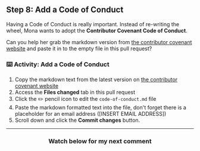 ## Step 8: Add a Code of Conduct

Having a Code of Conduct is really important. Instead of re-writing the wheel, Mona wants to adopt the **Contributor Covenant Code of Conduct**.

Can you help her grab the markdown version from [the contributor covenant website](https://www.contributor-covenant.org/) and paste it in to the empty file in this pull request?

### :keyboard: Activity: Add a Code of Conduct

1. Copy the markdown text from the latest version on [the contributor covenant website](https://www.contributor-covenant.org/)
1. Access the **Files changed** tab in this pull request
1. Click the :pencil2: pencil icon to edit the `code-of-conduct.md` file
1. Paste the markdown formatted text into the file, don't forget there is a placeholder for an email address ([INSERT EMAIL ADDRESS]) 
1. Scroll down and click the **Commit changes** button.

<hr>
<h3 align="center">Watch below for my next comment</h3>
